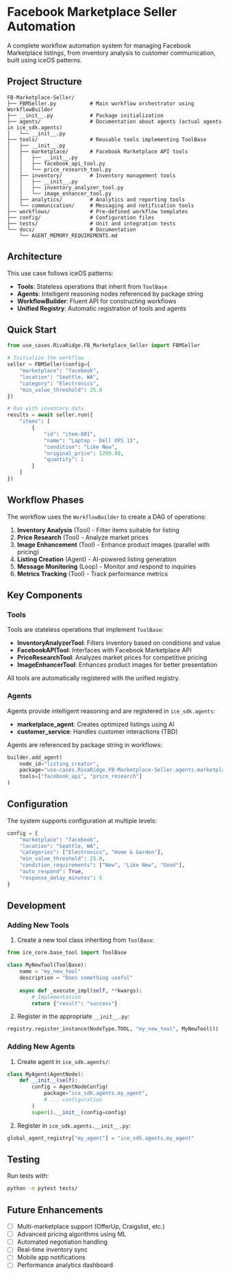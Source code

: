 # Facebook Marketplace Seller Automation

A complete workflow automation system for managing Facebook Marketplace listings, from inventory analysis to customer communication, built using iceOS patterns.

## Project Structure

```
FB-Marketplace-Seller/
├── FBMSeller.py           # Main workflow orchestrator using WorkflowBuilder
├── __init__.py            # Package initialization
├── agents/                # Documentation about agents (actual agents in ice_sdk.agents)
│   └── __init__.py
├── tools/                 # Reusable tools implementing ToolBase
│   ├── __init__.py
│   ├── marketplace/       # Facebook Marketplace API tools
│   │   ├── __init__.py
│   │   ├── facebook_api_tool.py
│   │   └── price_research_tool.py
│   ├── inventory/         # Inventory management tools
│   │   ├── __init__.py
│   │   ├── inventory_analyzer_tool.py
│   │   └── image_enhancer_tool.py
│   ├── analytics/         # Analytics and reporting tools
│   └── communication/     # Messaging and notification tools
├── workflows/             # Pre-defined workflow templates
├── config/                # Configuration files
├── tests/                 # Unit and integration tests
└── docs/                  # Documentation
    └── AGENT_MEMORY_REQUIREMENTS.md
```

## Architecture

This use case follows iceOS patterns:
- **Tools**: Stateless operations that inherit from `ToolBase`
- **Agents**: Intelligent reasoning nodes referenced by package string
- **WorkflowBuilder**: Fluent API for constructing workflows
- **Unified Registry**: Automatic registration of tools and agents

## Quick Start

```python
from use_cases.RivaRidge.FB_Marketplace_Seller import FBMSeller

# Initialize the workflow
seller = FBMSeller(config={
    "marketplace": "facebook",
    "location": "Seattle, WA",
    "category": "Electronics",
    "min_value_threshold": 25.0
})

# Run with inventory data
results = await seller.run({
    "items": [
        {
            "id": "item-001",
            "name": "Laptop - Dell XPS 13",
            "condition": "Like New",
            "original_price": 1299.99,
            "quantity": 1
        }
    ]
})
```

## Workflow Phases

The workflow uses the `WorkflowBuilder` to create a DAG of operations:

1. **Inventory Analysis** (Tool) - Filter items suitable for listing
2. **Price Research** (Tool) - Analyze market prices
3. **Image Enhancement** (Tool) - Enhance product images (parallel with pricing)
4. **Listing Creation** (Agent) - AI-powered listing generation
5. **Message Monitoring** (Loop) - Monitor and respond to inquiries
6. **Metrics Tracking** (Tool) - Track performance metrics

## Key Components

### Tools
Tools are stateless operations that implement `ToolBase`:

- **InventoryAnalyzerTool**: Filters inventory based on conditions and value
- **FacebookAPITool**: Interfaces with Facebook Marketplace API
- **PriceResearchTool**: Analyzes market prices for competitive pricing
- **ImageEnhancerTool**: Enhances product images for better presentation

All tools are automatically registered with the unified registry.

### Agents
Agents provide intelligent reasoning and are registered in `ice_sdk.agents`:

- **marketplace_agent**: Creates optimized listings using AI
- **customer_service**: Handles customer interactions (TBD)

Agents are referenced by package string in workflows:
```python
builder.add_agent(
    node_id="listing_creator",
    package="use-cases.RivaRidge.FB-Marketplace-Seller.agents.marketplace_agent",
    tools=["facebook_api", "price_research"]
)
```

## Configuration

The system supports configuration at multiple levels:

```python
config = {
    "marketplace": "facebook",
    "location": "Seattle, WA",
    "categories": ["Electronics", "Home & Garden"],
    "min_value_threshold": 25.0,
    "condition_requirements": ["New", "Like New", "Good"],
    "auto_respond": True,
    "response_delay_minutes": 5
}
```

## Development

### Adding New Tools

1. Create a new tool class inheriting from `ToolBase`:
```python
from ice_core.base_tool import ToolBase

class MyNewTool(ToolBase):
    name = "my_new_tool"
    description = "Does something useful"
    
    async def _execute_impl(self, **kwargs):
        # Implementation
        return {"result": "success"}
```

2. Register in the appropriate `__init__.py`:
```python
registry.register_instance(NodeType.TOOL, "my_new_tool", MyNewTool())
```

### Adding New Agents

1. Create agent in `ice_sdk.agents/`:
```python
class MyAgent(AgentNode):
    def __init__(self):
        config = AgentNodeConfig(
            package="ice_sdk.agents.my_agent",
            # ... configuration
        )
        super().__init__(config=config)
```

2. Register in `ice_sdk.agents.__init__.py`:
```python
global_agent_registry["my_agent"] = "ice_sdk.agents.my_agent"
```

## Testing

Run tests with:
```bash
python -m pytest tests/
```

## Future Enhancements

- [ ] Multi-marketplace support (OfferUp, Craigslist, etc.)
- [ ] Advanced pricing algorithms using ML
- [ ] Automated negotiation handling
- [ ] Real-time inventory sync
- [ ] Mobile app notifications
- [ ] Performance analytics dashboard 